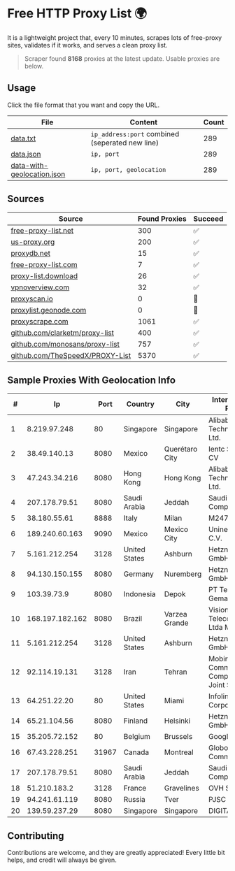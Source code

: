 
# Free HTTP Proxy List 🌍

It is a lightweight project that, every 10 minutes, scrapes lots of free-proxy sites, validates if it works, and serves a clean proxy list.


> Scraper found **8168** proxies at the latest update. Usable proxies are below.

## Usage

Click the file format that you want and copy the URL.


|File|Content|Count|
|----|-------|-----|
|[data.txt](https://raw.githubusercontent.com/themiralay/Proxy-List-World/master/data.txt)|`ip_address:port` combined (seperated new line)|289|
|[data.json](https://raw.githubusercontent.com/themiralay/Proxy-List-World/master/data.json)|`ip, port`|289|
|[data-with-geolocation.json](https://raw.githubusercontent.com/themiralay/Proxy-List-World/master/data-with-geolocation.json)|`ip, port, geolocation`|289|

## Sources

|Source|Found Proxies|Succeed|
|------|-------------|-------|
|[free-proxy-list.net](https://free-proxy-list.net)|300|✅|
|[us-proxy.org](https://www.us-proxy.org)|200|✅|
|[proxydb.net](http://proxydb.net)|15|✅|
|[free-proxy-list.com](https://free-proxy-list.com/?page=&port=&type%5B%5D=http&type%5B%5D=https&up_time=0&search=Search)|7|✅|
|[proxy-list.download](https://www.proxy-list.download/HTTP)|26|✅|
|[vpnoverview.com](https://vpnoverview.com/privacy/anonymous-browsing/free-proxy-servers)|32|✅|
|[proxyscan.io](https://www.proxyscan.io)|0|🚫|
|[proxylist.geonode.com](https://proxylist.geonode.com/api/proxy-list?limit=300&page=1&sort_by=lastChecked&sort_type=desc&protocols=http,https)|0|🚫|
|[proxyscrape.com](https://api.proxyscrape.com/v2/?request=displayproxies&protocol=http&timeout=10000&country=all&ssl=all&anonymity=all)|1061|✅|
|[github.com/clarketm/proxy-list](https://raw.githubusercontent.com/clarketm/proxy-list/master/proxy-list-raw.txt)|400|✅|
|[github.com/monosans/proxy-list](https://raw.githubusercontent.com/monosans/proxy-list/main/proxies/http.txt)|757|✅|
|[github.com/TheSpeedX/PROXY-List](https://raw.githubusercontent.com/TheSpeedX/PROXY-List/master/http.txt)|5370|✅|


## Sample Proxies With Geolocation Info

|#|Ip|Port|Country|City|Internet Service Provider|
|-|--|----|-------|----|-------------------------|
|1|8.219.97.248|80|Singapore|Singapore|Alibaba (US) Technology Co., Ltd.|
|2|38.49.140.13|8080|Mexico|Querétaro City|Ientc S De RL De CV|
|3|47.243.34.216|8080|Hong Kong|Hong Kong|Alibaba (US) Technology Co., Ltd.|
|4|207.178.79.51|8080|Saudi Arabia|Jeddah|Saudi Telecom Company JSC|
|5|38.180.55.61|8888|Italy|Milan|M247 Europe SRL|
|6|189.240.60.163|9090|Mexico|Mexico City|Uninet S.A. de C.V.|
|7|5.161.212.254|3128|United States|Ashburn|Hetzner Online GmbH|
|8|94.130.150.155|8080|Germany|Nuremberg|Hetzner Online GmbH|
|9|103.39.73.9|8080|Indonesia|Depok|PT Teknologi Gema Informasi|
|10|168.197.182.162|8080|Brazil|Varzea Grande|Vision Connect Telecomunicaçoes Ltda Me|
|11|5.161.212.254|3128|United States|Ashburn|Hetzner Online GmbH|
|12|92.114.19.131|3128|Iran|Tehran|Mobin Net Communication Company (Private Joint Stock)|
|13|64.251.22.20|80|United States|Miami|Infolink Global Corporation|
|14|65.21.104.56|8080|Finland|Helsinki|Hetzner Online GmbH|
|15|35.205.72.152|80|Belgium|Brussels|Google LLC|
|16|67.43.228.251|31967|Canada|Montreal|GloboTech Communications|
|17|207.178.79.51|8080|Saudi Arabia|Jeddah|Saudi Telecom Company JSC|
|18|51.210.183.2|3128|France|Gravelines|OVH SAS|
|19|94.241.61.119|8080|Russia|Tver|PJSC Rostelecom|
|20|139.59.237.29|8080|Singapore|Singapore|DIGITALOCEAN|



## Contributing

Contributions are welcome, and they are greatly appreciated! Every
little bit helps, and credit will always be given.

